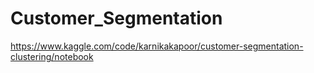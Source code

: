# Customer_Segmentation

https://www.kaggle.com/code/karnikakapoor/customer-segmentation-clustering/notebook
